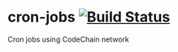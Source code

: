 # cron-jobs [![Build Status](https://travis-ci.com/CodeChain-io/cron-jobs.svg?branch=master)](https://travis-ci.com/CodeChain-io/cron-jobs)
Cron jobs using CodeChain network
